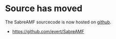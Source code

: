 # Source has moved #

The SabreAMF sourcecode is now hosted on [github](https://github.com/evert/SabreAMF).

  * https://github.com/evert/SabreAMF